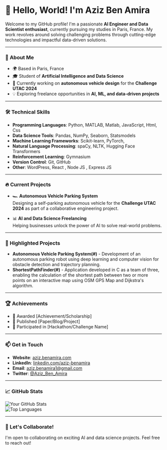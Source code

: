 # 👋 Hello, World! I'm Aziz Ben Amira  

Welcome to my GitHub profile! I'm a passionate **AI Engineer and Data Scientist enthusiast**, currently pursuing my studies in Paris, France. My work revolves around solving challenging problems through cutting-edge technologies and impactful data-driven solutions.  

---

### 🧠 **About Me**

- 🌍 Based in Paris, France  
- 🎓 Student of **Artificial Intelligence and Data Science**  
- 🚀 Currently working on **autonomous vehicle design** for the **Challenge UTAC 2024**  
- 💡 Exploring freelance opportunities in **AI, ML, and data-driven projects**  

---

### 🛠 **Technical Skills**

- **Programming Languages**: Python, MATLAB, Matlab, JavaScript, Html, Css 
- **Data Science Tools**: Pandas, NumPy, Seaborn, Statsmodels  
- **Machine Learning Frameworks**: Scikit-learn, PyTorch,
- **Natural Language Processing**: spaCy, NLTK, Hugging Face Transformers
- **Reinforcement Learning**: Gymnasium  
- **Version Control**: Git, GitHub  
- **Other**: WordPress, React , Node JS , Express JS   

---

### 🔥 **Current Projects**

- 🏎 **Autonomous Vehicle Parking System**  
  Designing a self-parking autonomous vehicle for the **Challenge UTAC 2024** as part of a collaborative engineering project.  

- 📊 **AI and Data Science Freelancing**  
  Helping businesses unlock the power of AI to solve real-world problems.  

---

### 🌟 **Highlighted Projects**

- **Autonomous Vehicle Parking System(#)** - Development of an autonomous parking robot using deep learning and computer vision for obstacle detection and trajectory planning.
- **ShortestPathFinder(#)** - Application developed in C as a team of three, enabling the calculation of the shortest path between two or more points on an interactive map using OSM GPS Map and Dijkstra's algorithm.
---

### 🏆 **Achievements**

- 🥇 Awarded [Achievement/Scholarship]  
- 📜 Published [Paper/Blog/Project]  
- 👥 Participated in [Hackathon/Challenge Name]  

---

### 📫 **Get in Touch**

- **Website**: [aziz.benamira.com](https://azizbenamira.netlify.app)  
- **LinkedIn**: [linkedin.com/aziz-benamira](https://www.linkedin.com/in/aziz-ben-amira/)  
- **Email**: [aziz.benamira1@gmail.com](mailto:aziz.benamira1@gmail.com)  
- **Twitter**: [@Aziz_Ben_Amira]([https://twitter.com/yourhandle](https://x.com/Aziz_Ben_Amira))  

---

### 📈 **GitHub Stats**

![Your GitHub Stats](https://github-readme-stats.vercel.app/api?username=yourusername&show_icons=true&theme=radical)  
![Top Languages](https://github-readme-stats.vercel.app/api/top-langs/?username=yourusername&layout=compact&theme=radical)

---

### 🤝 **Let's Collaborate!**

I'm open to collaborating on exciting AI and data science projects. Feel free to reach out!  
